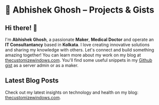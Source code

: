 # 🔧 Abhishek Ghosh – Projects & Gists

## Hi there! 👋

I'm **Abhishek Ghosh**, a passionate **Maker**, **Medical Doctor** and operate an **IT Consultantancy** based in **Kolkata**. I love creating innovative solutions and sharing my knowledge with others. Let's connect and build something amazing together! You can learn more about my work on my blog at [thecustomizewindows.com](https://thecustomizewindows.com). You'll find some useful snippets in my [Github gist](http://gist.github.com/AbhishekGhosh) as a server admin or as a maker. 


## Latest Blog Posts

Check out my latest insights on technology and health on my blog: [thecustomizewindows.com](https://thecustomizewindows.com).
